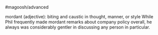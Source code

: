 #magoosh/advanced

mordant (adjective): biting and caustic in thought, manner, or style 
While Phil frequently made mordant remarks about company policy overall, he always was considerably 
gentler in discussing any person in particular. 
